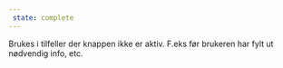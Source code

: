 ```yaml
---
 state: complete
---
```

Brukes i tilfeller der knappen ikke er aktiv. F.eks før brukeren har fylt ut nødvendig info, etc.
